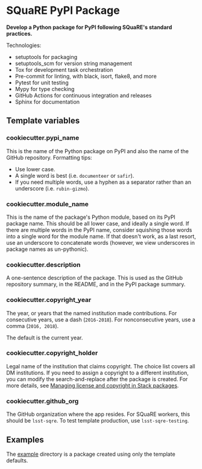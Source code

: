 # SQuaRE PyPI Package

**Develop a Python package for PyPI following SQuaRE's standard practices.**

Technologies:

- setuptools for packaging
- setuptools_scm for version string management
- Tox for development task orchestration
- Pre-commit for linting, with black, isort, flake8, and more
- Pytest for unit testing
- Mypy for type checking
- GitHub Actions for continuous integration and releases
- Sphinx for documentation

## Template variables

### cookiecutter.pypi_name

This is the name of the Python package on PyPI and also the name of the GitHub repository.
Formatting tips:

- Use lower case.
- A single word is best (i.e. ``documenteer`` or ``safir``).
- If you need multiple words, use a hyphen as a separator rather than an underscore (i.e. ``rubin-gizmo``).

### cookiecutter.module_name

This is the name of the package's Python module, based on its PyPI package name.
This should be all lower case, and ideally a single word.
If there are multiple words in the PyPI name, consider squishing those words into a single word for the module name.
If that doesn't work, as a last resort, use an underscore to concatenate words (however, we view underscores in package names as un-pythonic).

### cookiecutter.description

A one-sentence description of the package.
This is used as the GitHub repository summary, in the README, and in the PyPI package summary.

### cookiecutter.copyright_year

The year, or years that the named institution made contributions.
For consecutive years, use a dash (`2016-2018`).
For nonconsecutive years, use a comma (`2016, 2018`).

The default is the current year.

### cookiecutter.copyright_holder

Legal name of the institution that claims copyright.
The choice list covers all DM institutions.
If you need to assign a copyright to a different institution, you can modify the search-and-replace after the package is created.
For more details, see [Managing license and copyright in Stack packages](https://developer.lsst.io/stack/license-and-copyright.html).

### cookiecutter.github_org

The GitHub organization where the app resides.
For SQuaRE workers, this should be `lsst-sqre`.
To test template production, use `lsst-sqre-testing`.

## Examples

The [example](example) directory is a package created using only the template defaults.
